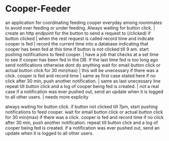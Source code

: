 # Cooper-Feeder
an application for coordinating feeding cooper everyday among roommates to avoid over feeding or under feeding.
Always waiting for button click. | create an http endpoint for the button to send a request to (/clicked)
if button clicked | when the rest request is called
record time and indicate cooper is fed | record the current time into a database indicating that cooper has been fed at this time
if button is not clicked till 9 am. start pushing notifications to feed cooper. | have a job that checks at a set time to see if cooper has been fed in the DB. If the last time fed is too long ago send notifications otherwise dont do anything
wait for email button click or actual button click for 30 min(max) | this will be unecessary
if there was a click. cooper is fed and record time | same as first case stated here
if no click after 30 min, push another notification. | same as last unecessary line
repeat till button click and a log of cooper being fed is created. | not a real case
if a notification was ever pushed out, send an update when it is logged to all other users. | needs more explicity

always waiting for button click.
if button not clicked till 7pm, start pushing notifications to feed cooper.
wait for email button click or actual button click for 30 min(max)
if there was a click. cooper is fed and record time
if no click after 30 min, push another notification.
repeat till button click and a log of cooper being fed is created.
if a notification was ever pushed out, send an update when it is logged to all other users.
